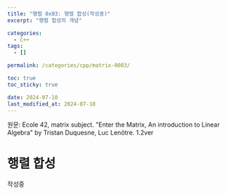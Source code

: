 ```yaml
---
title: "행렬 0x03: 행렬 합성(작성중)"
excerpt: "행렬 합성의 개념"

categories:
  - C++
tags:
  - []

permalink: /categories/cpp/matrix-0003/

toc: true
toc_sticky: true

date: 2024-07-10
last_modified_at: 2024-07-10
---
```


원문: Ecole 42, matrix subject. "Enter the Matrix, An introduction to Linear Algebra" by Tristan Duquesne, Luc Lenôtre. 1.2ver

# 행렬 합성

작성중